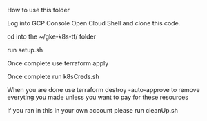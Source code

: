 How to use this folder 

Log into GCP Console Open Cloud Shell and clone this code.

cd into the ~/gke-k8s-tf/ folder

run setup.sh 

Once complete use terraform apply

Once complete run k8sCreds.sh 

When you are done use terraform destroy -auto-approve to remove everyting you made unless you want to pay for these resources

If you ran in this in your own account please run cleanUp.sh
